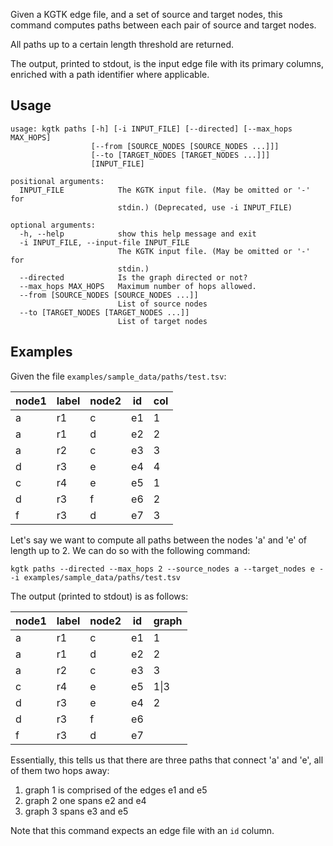 Given a KGTK edge file, and a set of source and target nodes, this command computes paths between each pair of source and target nodes.

All paths up to a certain length threshold are returned.

The output, printed to stdout, is the input edge file with its primary columns, enriched with a path identifier where applicable.

## Usage
```
usage: kgtk paths [-h] [-i INPUT_FILE] [--directed] [--max_hops MAX_HOPS]
                  [--from [SOURCE_NODES [SOURCE_NODES ...]]]
                  [--to [TARGET_NODES [TARGET_NODES ...]]]
                  [INPUT_FILE]

positional arguments:
  INPUT_FILE            The KGTK input file. (May be omitted or '-' for
                        stdin.) (Deprecated, use -i INPUT_FILE)

optional arguments:
  -h, --help            show this help message and exit
  -i INPUT_FILE, --input-file INPUT_FILE
                        The KGTK input file. (May be omitted or '-' for
                        stdin.)
  --directed            Is the graph directed or not?
  --max_hops MAX_HOPS   Maximum number of hops allowed.
  --from [SOURCE_NODES [SOURCE_NODES ...]]
                        List of source nodes
  --to [TARGET_NODES [TARGET_NODES ...]]
                        List of target nodes
```

## Examples

Given the file `examples/sample_data/paths/test.tsv`:

| node1 | label | node2 | id | col |
| -- | -- | -- | -- | -- |
| a | r1 | c | e1 | 1 |
| a | r1 | d | e2 | 2 |
| a | r2 | c | e3 | 3 |
| d | r3 | e | e4 | 4 |
| c | r4 | e | e5 | 1 |
| d | r3 | f | e6 | 2 |
| f | r3 | d | e7 | 3 |

Let's say we want to compute all paths between the nodes 'a' and 'e' of length up to 2. We can do so with the following command:

```
kgtk paths --directed --max_hops 2 --source_nodes a --target_nodes e --i examples/sample_data/paths/test.tsv
```

The output (printed to stdout) is as follows:

| node1 | label | node2 | id | graph |
| -- | -- | -- | -- | -- |
| a | r1 | c | e1 | 1 |
| a | r1 | d | e2 | 2 |
| a | r2 | c | e3 | 3 |
| c | r4 | e | e5 | 1\|3 |
| d | r3 | e | e4 | 2 |
| d | r3 | f | e6 |  |
| f | r3 | d | e7 |  |

Essentially, this tells us that there are three paths that connect 'a' and 'e', all of them two hops away:

1. graph 1 is comprised of the edges e1 and e5
2. graph 2 one spans e2 and e4
3. graph 3 spans e3 and e5

Note that this command expects an edge file with an `id` column.

